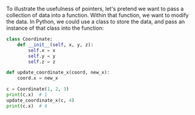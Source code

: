 To illustrate the usefulness of pointers, let's pretend we want to pass a collection of data into a function. Within that function, we want to modify the data. In Python, we could use a class to store the data, and pass an instance of that class into the function:

```python
class Coordinate:
    def __init__(self, x, y, z):
        self.x = x
        self.y = y
        self.z = z

def update_coordinate_x(coord, new_x):
    coord.x = new_x

c = Coordinate(1, 2, 3)
print(c.x)  # 1
update_coordinate_x(c, 4)
print(c.x)  # 4
```
